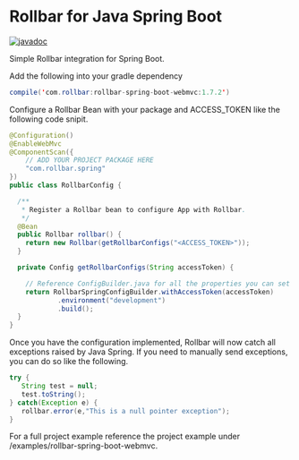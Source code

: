 # Rollbar for Java Spring Boot 

[![javadoc](https://javadoc.io/badge2/com.rollbar/rollbar-spring-boot-webmvc/javadoc.svg?style=for-the-badge)](https://javadoc.io/doc/com.rollbar/rollbar-spring-boot-webmvc)

Simple Rollbar integration for Spring Boot.

Add the following into your gradle dependency

```java
compile('com.rollbar:rollbar-spring-boot-webmvc:1.7.2')
```

Configure a Rollbar Bean with your package and ACCESS_TOKEN like the following code snipit.

```java
@Configuration()
@EnableWebMvc
@ComponentScan({
    // ADD YOUR PROJECT PACKAGE HERE
    "com.rollbar.spring"
})
public class RollbarConfig {

  /**
   * Register a Rollbar bean to configure App with Rollbar.
   */
  @Bean
  public Rollbar rollbar() {
    return new Rollbar(getRollbarConfigs("<ACCESS_TOKEN>"));
  }

  private Config getRollbarConfigs(String accessToken) {

    // Reference ConfigBuilder.java for all the properties you can set for Rollbar
    return RollbarSpringConfigBuilder.withAccessToken(accessToken)
            .environment("development")
            .build();
  }
}
```

Once you have the configuration implemented, Rollbar will now catch all exceptions raised by Java Spring. If you need to manually send exceptions, you can do so like the following. 

```java
try {
   String test = null;
   test.toString();
} catch(Exception e) {
   rollbar.error(e,"This is a null pointer exception");
}
```

For a full project example reference the project example under /examples/rollbar-spring-boot-webmvc.
 

